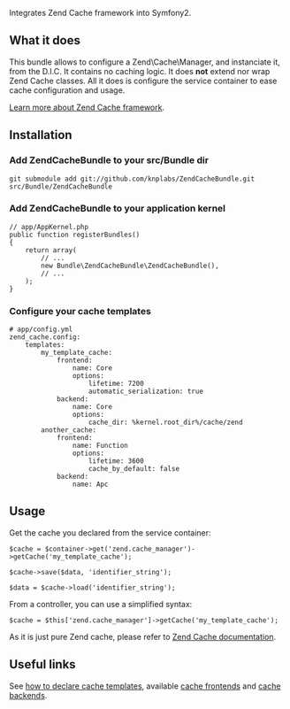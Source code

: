 Integrates Zend Cache framework into Symfony2.

## What it does

This bundle allows to configure a Zend\Cache\Manager, and instanciate it, from the D.I.C.
It contains no caching logic. It does **not** extend nor wrap Zend Cache classes.
All it does is configure the service container to ease cache configuration and usage.

[Learn more about Zend Cache framework](http://framework.zend.com/manual/en/zend.cache.html).

## Installation

### Add ZendCacheBundle to your src/Bundle dir

    git submodule add git://github.com/knplabs/ZendCacheBundle.git src/Bundle/ZendCacheBundle

### Add ZendCacheBundle to your application kernel

    // app/AppKernel.php
    public function registerBundles()
    {
        return array(
            // ...
            new Bundle\ZendCacheBundle\ZendCacheBundle(),
            // ...
        );
    }

### Configure your cache templates

    # app/config.yml
    zend_cache.config:
        templates:
            my_template_cache:
                frontend:
                    name: Core
                    options:
                        lifetime: 7200
                        automatic_serialization: true
                backend:
                    name: Core
                    options:
                        cache_dir: %kernel.root_dir%/cache/zend
            another_cache:
                frontend:
                    name: Function
                    options:
                        lifetime: 3600
                        cache_by_default: false
                backend:
                    name: Apc
## Usage

Get the cache you declared from the service container:

    $cache = $container->get('zend.cache_manager')->getCache('my_template_cache');

    $cache->save($data, 'identifier_string');

    $data = $cache->load('identifier_string');

From a controller, you can use a simplified syntax:

    $cache = $this['zend.cache_manager']->getCache('my_template_cache');

As it is just pure Zend cache, please refer to [Zend Cache documentation](http://framework.zend.com/manual/en/zend.cache.introduction.html).

## Useful links

See [how to declare cache templates](http://framework.zend.com/manual/en/zend.cache.cache.manager.html), available [cache frontends](http://framework.zend.com/manual/en/zend.cache.frontends.html) and [cache backends](http://framework.zend.com/manual/en/zend.cache.backends.html).
